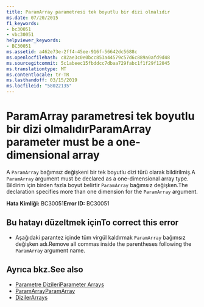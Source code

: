```yaml
---
title: ParamArray parametresi tek boyutlu bir dizi olmalıdır
ms.date: 07/20/2015
f1_keywords:
- bc30051
- vbc30051
helpviewer_keywords:
- BC30051
ms.assetid: a462e73e-2ff4-45ee-916f-56642dc5688c
ms.openlocfilehash: c82ae3c0e0bcc853a44579c57d6c889a0afd9d48
ms.sourcegitcommit: 5c1abeec15fbddcc7dbaa729fabc1f1f29f12045
ms.translationtype: MT
ms.contentlocale: tr-TR
ms.lasthandoff: 03/15/2019
ms.locfileid: "58022135"
---
```

# <a name="paramarray-parameter-must-be-a-one-dimensional-array"></a><span data-ttu-id="50772-102">ParamArray parametresi tek boyutlu bir dizi olmalıdır</span><span class="sxs-lookup"><span data-stu-id="50772-102">ParamArray parameter must be a one-dimensional array</span></span>
<span data-ttu-id="50772-103">A `ParamArray` bağımsız değişkeni bir tek boyutlu dizi türü olarak bildirilmiş.</span><span class="sxs-lookup"><span data-stu-id="50772-103">A `ParamArray` argument must be declared as a one-dimensional array type.</span></span> <span data-ttu-id="50772-104">Bildirim için birden fazla boyut belirtir `ParamArray` bağımsız değişken.</span><span class="sxs-lookup"><span data-stu-id="50772-104">The declaration specifies more than one dimension for the `ParamArray` argument.</span></span>  
  
 <span data-ttu-id="50772-105">**Hata Kimliği:** BC30051</span><span class="sxs-lookup"><span data-stu-id="50772-105">**Error ID:** BC30051</span></span>  
  
## <a name="to-correct-this-error"></a><span data-ttu-id="50772-106">Bu hatayı düzeltmek için</span><span class="sxs-lookup"><span data-stu-id="50772-106">To correct this error</span></span>  
  
-   <span data-ttu-id="50772-107">Aşağıdaki parantez içinde tüm virgül kaldırmak `ParamArray` bağımsız değişken adı.</span><span class="sxs-lookup"><span data-stu-id="50772-107">Remove all commas inside the parentheses following the `ParamArray` argument name.</span></span>  
  
## <a name="see-also"></a><span data-ttu-id="50772-108">Ayrıca bkz.</span><span class="sxs-lookup"><span data-stu-id="50772-108">See also</span></span>

- [<span data-ttu-id="50772-109">Parametre Dizileri</span><span class="sxs-lookup"><span data-stu-id="50772-109">Parameter Arrays</span></span>](../../visual-basic/programming-guide/language-features/procedures/parameter-arrays.md)
- [<span data-ttu-id="50772-110">ParamArray</span><span class="sxs-lookup"><span data-stu-id="50772-110">ParamArray</span></span>](../../visual-basic/language-reference/modifiers/paramarray.md)
- [<span data-ttu-id="50772-111">Diziler</span><span class="sxs-lookup"><span data-stu-id="50772-111">Arrays</span></span>](../../visual-basic/programming-guide/language-features/arrays/index.md)
